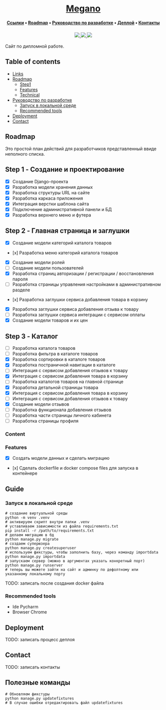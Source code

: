 <div align="center">
    <h1>
        <a href="https://localhost:8080/">Megano</a>
    </h1>
    <h4>
        <a href="#links">Ссылки</a>
        •
        <a href="#roadmap">Roadmap</a>
        •
        <a href="#development-guide">Руководство по разработке</a>
        •
        <a href="#deployment">Деплой</a>
        •
        <a href="#contact">Контакты</a>
    </h4>
    <h3>
        <a href="https://vk.com/">
            <img src="https://img.shields.io/badge/maintainer-%40argunov_fm-yellow">
        </a>
        <a href="https://localhost:8080/">
            <img src="https://img.shields.io/website?url=http%3A%2F%2Fwww.triumphmayflowerclub.com%2F">
        </a>
        <a href="https://vk.com/">
            <img src="https://img.shields.io/badge/social-vk-darkred">
        </a>
    </h3>
</div>
Сайт по дипломной работе. 

## Table of contents

* [Links](#links)
* [Roadmap](#roadmap)
  * [Step1](#step-1)
  * [Features](#features)
  * [Technical](#technical)
* [Руководство по разработке](#guide)
  * [Запуск в локальной среде](#запуск-в-локальной-среде)
  * [Recommended tools](#recommended-tools)
* [Deployment](#deployment)
* [Contact](#contact)

## Roadmap
Это простой план действий для разработчиков представленный ввиде неполного списка.
## Step 1 - Создание и проектирование
- [x] Создание Django-проекта
- [x] Разработка модели хранения данных
- [x] Разработка структуры URL на сайте
- [x] Разработка каркаса приложения
- [x] Интеграция верстки шаблона сайта
- [x] Подключение административной панели и БД
- [x] Разработка верхнего меню и футера
## Step 2 - Главная страница и заглушки
- [x] Создание модели категорий каталога товаров
- [х] Разработка меню категорий каталога товаров
- [x] Создание модели ролей
- [ ] Создание модели пользователей
- [x] Разработка страниц авторизации / регистрации / восстановления пароля
- [ ] Разработка страницы управления настройками в административном разделе
- [х] Разработка заглушки сервиса добавления товара в корзину
- [x] Разработка заглушки сервиса добавления отзыва к товару
- [ ] Разработка заглушки сервиса интеграции с сервисом оплаты
- [x] Создание модели товаров и их цен

## Step 3 - Каталог
- [ ] Разработка каталога товаров
- [ ] Разработка фильтра в каталоге товаров
- [x] Разработка сортировки в каталоге товаров
- [x] Разработка постраничной навигации в каталоге
- [ ] Интеграция с сервисом добавления отзывов к товару
- [x] Интеграция с сервисом добавления товара в корзину
- [ ] Разработка каталогов товаров на главной странице
- [x] Разработка детальной страницы товара
- [x] Интеграция с сервисом добавления товара в корзину
- [ ] Интеграция с сервисом добавления отзывов к товару
- [x] Создание модели отзывов
- [ ] Разработка функционала добавления отзывов
- [ ] Разработка части страницы личного кабинета
- [ ] Разработка страницы профиля

### Content

### Features
- [x] Создать модели данных и сделать миграцию
- [х] Сделать dockerfile и docker compose files для запуска в контейнере

## Guide
### Запуск в локальной среде
```shell
# создание виртуальной среды
python -m venv .venv
# активируем скрипт внутри папки .venv
# уставливаем зависимости из файла requirements.txt
pip install -r /path/to/requirements.txt
# делаем миграцию в бд
python manage.py migrate
# создаем суперюзера
python manage.py createsuperuser
# используем фикстуры, чтобы заполнить базу, через команду importdata
python manage.py importdata
# запускаем сервер (можно в аргументах указать конкретный порт)
python manage.py runserver
# теперь вы можете зайти на сайт и админку по дефолтному или указанному локальному порту
```
TODO: записать после создания docker файла
### Recommended tools
* Ide Pycharm
* Browser Chrome
## Deployment
TODO: записать процесс деплоя
## Contact
TODO: записать контакты

## Полезные команды
```shell
# Обновляем фикстуры
python manage.py updatefixtures
# В случае ошибки отредактировать файл updatefixtures
```